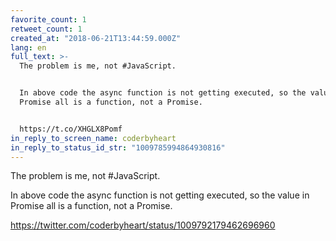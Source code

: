 ```yaml
---
favorite_count: 1
retweet_count: 1
created_at: "2018-06-21T13:44:59.000Z"
lang: en
full_text: >-
  The problem is me, not #JavaScript.


  In above code the async function is not getting executed, so the value in
  Promise all is a function, not a Promise.


  https://t.co/XHGLX8Pomf
in_reply_to_screen_name: coderbyheart
in_reply_to_status_id_str: "1009785994864930816"
---
```


The problem is me, not #JavaScript.

In above code the async function is not getting executed, so the value in
Promise all is a function, not a Promise.

<https://twitter.com/coderbyheart/status/1009792179462696960>
